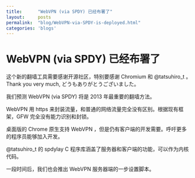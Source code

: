 ```yaml
---
title:      "WebVPN (via SPDY) 已经布署了"
layout:     posts
permalink:  "blog/WebVPN-via-SPDY-is-deployed.html"
categories: 'blogs'
---
```


# WebVPN (via SPDY) 已经布署了

这个新的翻墙工具需要感谢开源社区，特别要感谢 Chromium 和 @tatsuhiro_t  。 Thank you very much, どうもありがとうございました。

我们预测 WebVPN (via SPDY) 将是 2013 年最重要的翻墙方法。

WebVPN 用 https 来封装流量，和普通的网络流量完全没有区别。根据现有框架，GFW 完全没有能力识别和封锁。

桌面版的 Chrome 原生支持 WebVPN ，但是仍有客户端的开发需要。呼吁更多的程序员能够加入开发。

@tatsuhiro_t 的 spdylay C 程序库涵盖了服务器和客户端的功能，可以作为内核代码。

一段时间后，我们也会推出 WebVPN 服务器端的一步设置脚本。

